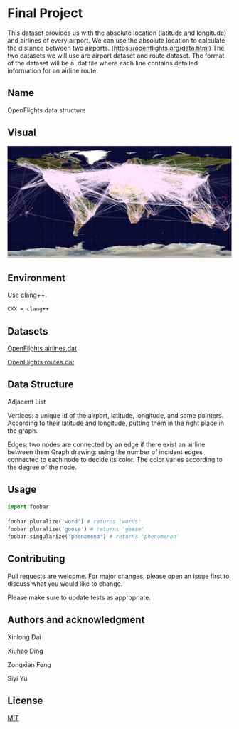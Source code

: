 # Final Project

This dataset provides us with the absolute location (latitude and
longitude) and airlines of every airport. We can use the absolute location to
calculate the distance between two airports. (https://openflights.org/data.html) The two
datasets we will use are airport dataset and route dataset. The format of the dataset
will be a .dat file where each line contains detailed information for an airline route.
## Name

OpenFlights data structure

## Visual
![graph](./project/output_image_test.png)


## Environment

Use clang++.

```bash
CXX = clang++
```
## Datasets

[OpenFilghts airlines.dat](https://raw.githubusercontent.com/jpatokal/openflights/master/data/airlines.dat)

[OpenFlights routes.dat](https://raw.githubusercontent.com/jpatokal/openflights/master/data/routes.dat)

## Data Structure

Adjacent List


Vertices: 
a unique id of the airport, latitude, longitude, and some pointers.
According to their latitude and longitude, putting them in the right place in the
graph.

Edges: 
two nodes are connected by an edge if there exist an airline between them
Graph drawing: using the number of incident edges connected to each node to
decide its color. The color varies according to the degree of the node.

## Usage

```python
import foobar

foobar.pluralize('word') # returns 'words'
foobar.pluralize('goose') # returns 'geese'
foobar.singularize('phenomena') # returns 'phenomenon'
```

## Contributing
Pull requests are welcome. For major changes, please open an issue first to discuss what you would like to change.

Please make sure to update tests as appropriate.

## Authors and acknowledgment

Xinlong Dai

Xiuhao Ding

Zongxian Feng

Siyi Yu


## License
[MIT](https://choosealicense.com/licenses/mit/)